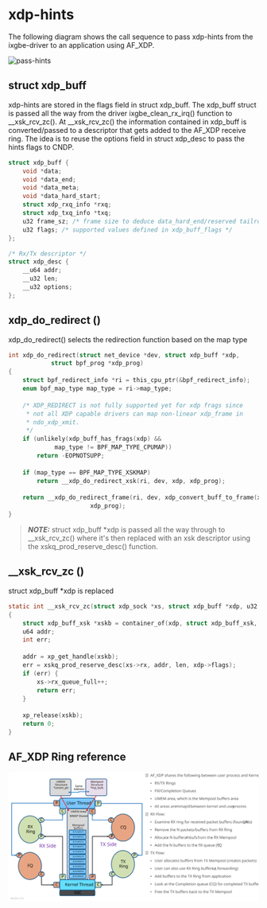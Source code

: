 # xdp-hints

The following diagram shows the call sequence to pass xdp-hints from the ixgbe-driver
to an application using AF_XDP.

![pass-hints](http://www.plantuml.com/plantuml/proxy?cache=no&src=https://raw.githubusercontent.com/maryamtahhan/notes/main/xdp-hints/plantuml/rx-path.puml)

## struct xdp_buff

xdp-hints are stored in the flags field in struct xdp_buff. The xdp_buff
struct is passed all the way from the driver ixgbe_clean_rx_irq() function
to __xsk_rcv_zc(). At __xsk_rcv_zc() the information contained in xdp_buff
is converted/passed to a descriptor that gets added to the AF_XDP receive
ring. The idea is to reuse the options field in struct xdp_desc to pass the
hints flags to CNDP.

```c
struct xdp_buff {
    void *data;
    void *data_end;
    void *data_meta;
    void *data_hard_start;
    struct xdp_rxq_info *rxq;
    struct xdp_txq_info *txq;
    u32 frame_sz; /* frame size to deduce data_hard_end/reserved tailroom*/
    u32 flags; /* supported values defined in xdp_buff_flags */
};
```

```c
/* Rx/Tx descriptor */
struct xdp_desc {
    __u64 addr;
    __u32 len;
    __u32 options;
};
```

## xdp_do_redirect ()

xdp_do_redirect() selects the redirection function based on the map type

```c
int xdp_do_redirect(struct net_device *dev, struct xdp_buff *xdp,
            struct bpf_prog *xdp_prog)
{
    struct bpf_redirect_info *ri = this_cpu_ptr(&bpf_redirect_info);
    enum bpf_map_type map_type = ri->map_type;

    /* XDP_REDIRECT is not fully supported yet for xdp frags since
     * not all XDP capable drivers can map non-linear xdp_frame in
     * ndo_xdp_xmit.
     */
    if (unlikely(xdp_buff_has_frags(xdp) &&
             map_type != BPF_MAP_TYPE_CPUMAP))
        return -EOPNOTSUPP;

    if (map_type == BPF_MAP_TYPE_XSKMAP)
        return __xdp_do_redirect_xsk(ri, dev, xdp, xdp_prog);

    return __xdp_do_redirect_frame(ri, dev, xdp_convert_buff_to_frame(xdp),
                       xdp_prog);
}
```

> **_NOTE:_** struct xdp_buff *xdp is passed all the way through to __xsk_rcv_zc()
where it's then replaced with an xsk descriptor using the xskq_prod_reserve_desc()
function.

## __xsk_rcv_zc ()

struct xdp_buff *xdp is replaced


```c
static int __xsk_rcv_zc(struct xdp_sock *xs, struct xdp_buff *xdp, u32 len)
{
    struct xdp_buff_xsk *xskb = container_of(xdp, struct xdp_buff_xsk, xdp);
    u64 addr;
    int err;

    addr = xp_get_handle(xskb);
    err = xskq_prod_reserve_desc(xs->rx, addr, len, xdp->flags);
    if (err) {
        xs->rx_queue_full++;
        return err;
    }

    xp_release(xskb);
    return 0;
}
```

## AF_XDP Ring reference

![AF_XDP Ring overview](https://raw.githubusercontent.com/CloudNativeDataPlane/cndp/main/doc/guides/prog_guide/img/umem_mbuf.svg)
